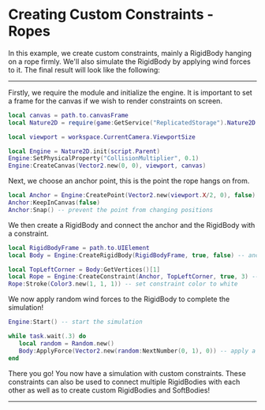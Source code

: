 # Creating Custom Constraints - Ropes

In this example, we create custom constraints, mainly a RigidBody hanging on a rope firmly. We'll also simulate the RigidBody by applying wind forces to it. The final result will look like the following:

<hr/>

Firstly, we require the module and initialize the engine. It is important to set a frame for the canvas if we wish to render constraints on screen.

```lua
local canvas = path.to.canvasFrame
local Nature2D = require(game:GetService("ReplicatedStorage").Nature2D.Engine)

local viewport = workspace.CurrentCamera.ViewportSize

local Engine = Nature2D.init(script.Parent)
Engine:SetPhysicalProperty("CollisionMultiplier", 0.1)
Engine:CreateCanvas(Vector2.new(0, 0), viewport, canvas)
```

Next, we choose an anchor point, this is the point the rope hangs on from.

```lua
local Anchor = Engine:CreatePoint(Vector2.new(viewport.X/2, 0), false) -- visible: false
Anchor:KeepInCanvas(false)
Anchor:Snap() -- prevent the point from changing positions
```

We then create a RigidBody and connect the anchor and the RigidBody with a constraint.

```lua
local RigidBodyFrame = path.to.UIElement
local Body = Engine:CreateRigidBody(RigidBodyFrame, true, false) -- anchored: false

local TopLeftCorner = Body:GetVertices()[1]
local Rope = Engine:CreateConstraint(Anchor, TopLeftCorner, true, 3) -- visible: true, thickness: 3
Rope:Stroke(Color3.new(1, 1, 1)) -- set constraint color to white
```

We now apply random wind forces to the RigidBody to complete the simulation!

```lua
Engine:Start() -- start the simulation

while task.wait(.3) do
   local random = Random.new()
   Body:ApplyForce(Vector2.new(random:NextNumber(0, 1), 0)) -- apply a random wind force
end
```

There you go! You now have a simulation with custom constraints. These constraints can also be used to connect multiple RigidBodies with each other as well as to create custom RigidBodies and SoftBodies!

<hr/>
